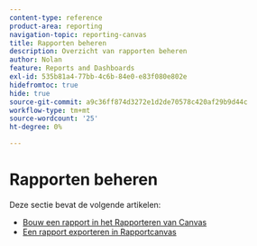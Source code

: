 ```yaml
---
content-type: reference
product-area: reporting
navigation-topic: reporting-canvas
title: Rapporten beheren
description: Overzicht van rapporten beheren
author: Nolan
feature: Reports and Dashboards
exl-id: 535b81a4-77bb-4c6b-84e0-e83f080e802e
hidefromtoc: true
hide: true
source-git-commit: a9c36ff874d3272e1d2de70578c420af29b9d44c
workflow-type: tm+mt
source-wordcount: '25'
ht-degree: 0%

---
```



# Rapporten beheren

Deze sectie bevat de volgende artikelen:

* [Bouw een rapport in het Rapporteren van Canvas](../../../reports-and-dashboards/reporting-canvas/manage-reports/build-report.md)
* [Een rapport exporteren in Rapportcanvas](../../../reports-and-dashboards/reporting-canvas/manage-reports/export-report.md)
